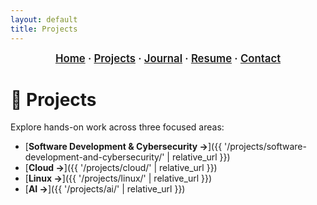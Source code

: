 ```yaml
---
layout: default
title: Projects
---
```


<!-- ──────────────── NAVIGATION BAR ──────────────── -->
<div align="center" style="font-size:1.05rem; font-weight:600; margin-bottom:20px;">
  <a href="{{ '/' | relative_url }}">Home</a> ·
  <a href="{{ '/projects/' | relative_url }}">Projects</a> ·
  <a href="{{ '/journal/' | relative_url }}">Journal</a> ·
  <a href="{{ '/resume/' | relative_url }}">Resume</a> ·
  <a href="{{ '/contact/' | relative_url }}">Contact</a>
</div>


# 🧩 Projects

Explore hands-on work across three focused areas:
- [**Software Development & Cybersecurity →**]({{ '/projects/software-development-and-cybersecurity/' | relative_url }})
- [**Cloud →**]({{ '/projects/cloud/' | relative_url }})
- [**Linux →**]({{ '/projects/linux/' | relative_url }})
- [**AI →**]({{ '/projects/ai/' | relative_url }})
